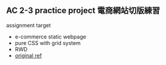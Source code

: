 ## AC 2-3 practice project 電商網站切版練習 
assignment target
- e-commerce static webpage
- pure CSS with grid system
- RWD
- [original ref](https://assets-lighthouse.alphacamp.co/uploads/image/file/15009/Tshirt-fullscreenshot.png)
